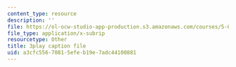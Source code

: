 ```yaml
---
content_type: resource
description: ''
file: https://ol-ocw-studio-app-production.s3.amazonaws.com/courses/5-08j-biological-chemistry-ii-spring-2016/a3cfc55670815efeb19e7adc44100881_EHtOYlvWE6k.vtt
file_type: application/x-subrip
resourcetype: Other
title: 3play caption file
uid: a3cfc556-7081-5efe-b19e-7adc44100881
---
```

